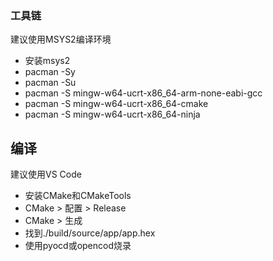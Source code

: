 
### 工具链

建议使用MSYS2编译环境

- 安装msys2
- pacman -Sy
- pacman -Su
- pacman -S mingw-w64-ucrt-x86_64-arm-none-eabi-gcc
- pacman -S mingw-w64-ucrt-x86_64-cmake
- pacman -S mingw-w64-ucrt-x86_64-ninja

## 编译

建议使用VS Code

- 安装CMake和CMakeTools
- CMake > 配置 > Release
- CMake > 生成
- 找到./build/source/app/app.hex
- 使用pyocd或opencod烧录
